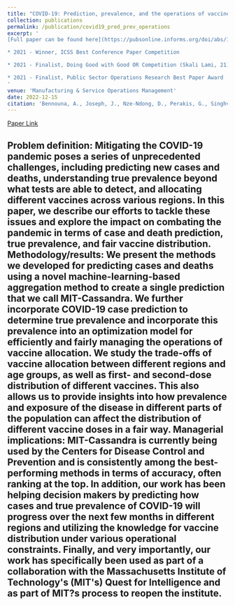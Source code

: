 ```yaml
---
title: "COVID-19: Prediction, prevalence, and the operations of vaccine allocation"
collection: publications
permalink: /publication/covid19_pred_prev_operations
excerpt: '
[Full paper can be found here](https://pubsonline.informs.org/doi/abs/10.1287/msom.2022.1160)

* 2021 - Winner, ICSS Best Conference Paper Competition  

* 2021 - Finalist, Doing Good with Good OR Competition (Skali Lami, 21)  

* 2021 - Finalist, Public Sector Operations Research Best Paper Award  
'
venue: 'Manufacturing & Service Operations Management'
date: 2022-12-15
citation: 'Bennouna, A., Joseph, J., Nze-Ndong, D., Perakis, G., Singhvi, D., Lami, O. S., Spantidakis, Y., Thayaparan, L., & Tsiourvas, A. (2022). COVID-19: Prediction, prevalence, and the operations of vaccine allocation. Manufacturing & Service Operations Management.'
---
```

[Paper Link](https://pubsonline.informs.org/doi/abs/10.1287/msom.2022.1160)

Problem definition: Mitigating the COVID-19 pandemic poses a series of unprecedented challenges, including predicting new cases and deaths, understanding true prevalence beyond what tests are able to detect, and allocating different vaccines across various regions. In this paper, we describe our efforts to tackle these issues and explore the impact on combating the pandemic in terms of case and death prediction, true prevalence, and fair vaccine distribution. Methodology/results: We present the methods we developed for predicting cases and deaths using a novel machine-learning-based aggregation method to create a single prediction that we call MIT-Cassandra. We further incorporate COVID-19 case prediction to determine true prevalence and incorporate this prevalence into an optimization model for efficiently and fairly managing the operations of vaccine allocation. We study the trade-offs of vaccine allocation between different regions and age groups, as well as first- and second-dose distribution of different vaccines. This also allows us to provide insights into how prevalence and exposure of the disease in different parts of the population can affect the distribution of different vaccine doses in a fair way. Managerial implications: MIT-Cassandra is currently being used by the Centers for Disease Control and Prevention and is consistently among the best-performing methods in terms of accuracy, often ranking at the top. In addition, our work has been helping decision makers by predicting how cases and true prevalence of COVID-19 will progress over the next few months in different regions and utilizing the knowledge for vaccine distribution under various operational constraints. Finally, and very importantly, our work has specifically been used as part of a collaboration with the Massachusetts Institute of Technology's (MIT's) Quest for Intelligence and as part of MIT?s process to reopen the institute.
--
